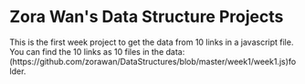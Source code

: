 <h1>Zora Wan's Data Structure Projects</h1>
<body>This is the first week project to get the data from 10 links in a javascript file. You can find the 10 links as 10 files in the data: (https://github.com/zorawan/DataStructures/blob/master/week1/week1.js)folder.
